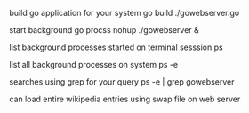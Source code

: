 build go application for your system
go build ./gowebserver.go

start background go procss
nohup ./gowebserver &

list background processes started on terminal sesssion
ps

list all background processes on system
ps -e 

searches using grep for your query
ps -e | grep gowebserver

can load entire wikipedia entries using swap file on web server